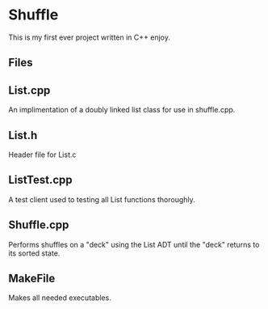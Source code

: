 # Shuffle
This is my first ever project written in C++ enjoy.

## Files
## List.cpp
An implimentation of a doubly linked list class for use in shuffle.cpp.

## List.h 
Header file for List.c

## ListTest.cpp
A test client used to testing all List functions thoroughly.

## Shuffle.cpp
Performs shuffles on a "deck" using the List ADT until the "deck" returns to its sorted state.

## MakeFile
Makes all needed executables.